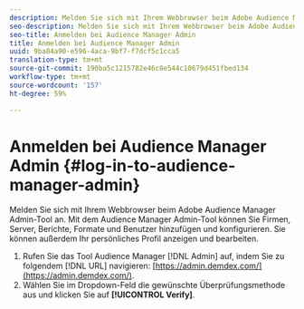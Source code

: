 ```yaml
---
description: Melden Sie sich mit Ihrem Webbrowser beim Adobe Audience Manager Admin-Tool an. Mit dem Audience Manager Admin-Tool können Sie Firmen, Server, Berichte, Formate und Benutzer hinzufügen und konfigurieren. Sie können außerdem Ihr persönliches Profil anzeigen und bearbeiten.
seo-description: Melden Sie sich mit Ihrem Webbrowser beim Adobe Audience Manager Admin-Tool an. Mit dem Audience Manager Admin-Tool können Sie Firmen, Server, Berichte, Formate und Benutzer hinzufügen und konfigurieren. Sie können außerdem Ihr persönliches Profil anzeigen und bearbeiten.
seo-title: Anmelden bei Audience Manager Admin
title: Anmelden bei Audience Manager Admin
uuid: 9ba84a90-e596-4aca-9bf7-f7dcf5c1cca5
translation-type: tm+mt
source-git-commit: 190ba5c1215782e46c8e544c10679d451fbed134
workflow-type: tm+mt
source-wordcount: '157'
ht-degree: 59%

---
```



# Anmelden bei Audience Manager Admin {#log-in-to-audience-manager-admin}

Melden Sie sich mit Ihrem Webbrowser beim Adobe Audience Manager Admin-Tool an. Mit dem Audience Manager Admin-Tool können Sie Firmen, Server, Berichte, Formate und Benutzer hinzufügen und konfigurieren. Sie können außerdem Ihr persönliches Profil anzeigen und bearbeiten.

<!-- t_login.xml -->

1. Rufen Sie das Tool Audience Manager [!DNL Admin] auf, indem Sie zu folgendem [!DNL URL] navigieren: [https://admin.demdex.com/](https://admin.demdex.com/).
1. Wählen Sie im Dropdown-Feld die gewünschte Überprüfungsmethode aus und klicken Sie auf **[!UICONTROL Verify]**.
